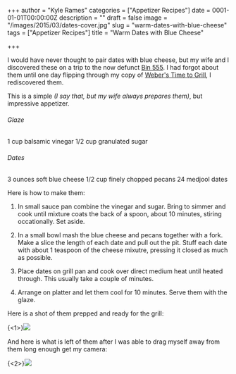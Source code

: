 +++
author = "Kyle Rames"
categories = ["Appetizer Recipes"]
date = 0001-01-01T00:00:00Z
description = ""
draft = false
image = "/images/2015/03/dates-cover.jpg"
slug = "warm-dates-with-blue-cheese"
tags = ["Appetizer Recipes"]
title = "Warm Dates with Blue Cheese"

+++

I would have never thought to pair dates with blue cheese, but my wife and I discovered these on a trip to the now defunct [Bin 555](http://www.yelp.com/biz/bin-555-san-antonio). I had forgot about them until one day flipping through my copy of [Weber's Time to Grill](http://www.amazon.com/Webers-Time-Grill-Grilling/dp/0376020601/ref=sr_1_1?ie=UTF8&qid=1426355301&sr=8-1), I rediscovered them.

This is a simple *(I say that, but my wife always prepares them)*, but impressive appetizer.

###### Glaze

1 cup balsamic vinegar
1/2 cup granulated sugar


###### Dates

3 ounces soft blue cheese
1/2 cup finely chopped pecans
24 medjool dates

Here is how to make them:

1. In small sauce pan combine the vinegar and sugar. Bring to simmer and cook until mixture coats the back of a spoon, about 10 minutes, stiring occationally. Set aside.

2. In a small bowl mash the blue cheese and pecans together with a fork. Make a slice the length of each date and pull out the pit. Stuff each date with about 1 teaspoon of the cheese mixutre, pressing it closed as much as possible.

3. Place dates on grill pan and cook over direct medium heat until heated through. This usually take a couple of minutes.

4. Arrange on platter and let them cool for 10 minutes. Serve them with the glaze.

Here is a shot of them prepped and ready for the grill:

{<1>}![](/content/images/2015/03/dates1.jpg)

And here is what is left of them after I was able to drag myself away from them long enough get my camera:

{<2>}![](/content/images/2015/03/dates2.jpg)

